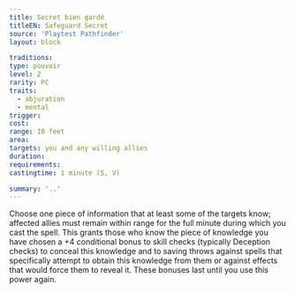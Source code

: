 ```yaml
---
title: Secret bien gardé
titleEN: Safeguard Secret
source: 'Playtest Pathfinder'
layout: block

traditions:
type: pouvoir
level: 2
rarity: PC
traits:
  - abjuration
  - mental
trigger: 
cost: 
range: 10 feet
area: 
targets: you and any willing allies
duration: 
requirements: 
castingtime: 1 minute (S, V)

summary: '..'
---
```

Choose one piece of information that at least some of the targets know; affected allies must remain within range for the full minute during which you cast the spell. This grants those who know the piece of knowledge you have chosen a +4 conditional bonus to skill checks (typically Deception checks) to conceal this knowledge and to saving throws against spells that specifically attempt to obtain this knowledge from them or against effects that would force them to reveal it. These bonuses last until you use this power again.
